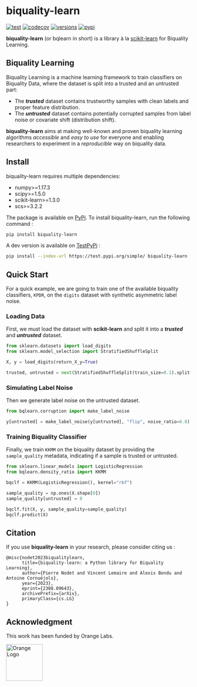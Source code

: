 # biquality-learn

[![test](https://github.com/biquality-learn/biquality-learn/actions/workflows/test.yml/badge.svg)](https://github.com/biquality-learn/biquality-learn/actions/workflows/test.yml)
[![codecov](https://codecov.io/gh/biquality-learn/biquality-learn/branch/main/graph/badge.svg)](https://codecov.io/gh/biquality-learn/biquality-learn)
[![versions](https://img.shields.io/badge/python-3.9%20|%203.10-blue)](https://img.shields.io/badge/python-3.9%20|%203.10-blue)
[![pypi](https://img.shields.io/pypi/v/biquality-learn?color=blue)](https://pypi.org/project/biquality-learn/)

**biquality-learn** (or bqlearn in short) is a library à la [scikit-learn](https://github.com/scikit-learn/scikit-learn) for Biquality Learning. 

## Biquality Learning

Biquality Learning is a machine learning framework to train classifiers on Biquality Data, where the dataset is split into a trusted and an untrusted part:

* The ***trusted*** dataset contains trustworthy samples with clean labels and proper feature distribution.
* The ***untrusted*** dataset contains potentially corrupted samples from label noise or covariate shift (distribution shift).

**biquality-learn** aims at making well-known and proven biquality learning algorithms *accessible* and *easy to use* for everyone and enabling researchers to experiment in a *reproducible* way on biquality data.

## Install

biquality-learn requires multiple dependencies:

- numpy>=1.17.3
- scipy>=1.5.0
- scikit-learn>=1.3.0
- scs>=3.2.2

The package is available on [PyPi](https://pypi.org). To install biquality-learn, run the following command :

```bash
pip install biquality-learn
```

A dev version is available on [TestPyPi](https://test.pypi.org) :

```bash
pip install --index-url https://test.pypi.org/simple/ biquality-learn
```

## Quick Start

For a quick example, we are going to train one of the available biquality classifiers, ``KPDR``, on the ``digits`` dataset with synthetic asymmetric label noise.

### Loading Data

First, we must load the dataset with **scikit-learn** and split it into a ***trusted*** and ***untrusted*** dataset.

```python
from sklearn.datasets import load_digits
from sklearn.model_selection import StratifiedShuffleSplit

X, y = load_digits(return_X_y=True)

trusted, untrusted = next(StratifiedShuffleSplit(train_size=0.1).split(X, y))
```

### Simulating Label Noise

Then we generate label noise on the untrusted dataset.

```python
from bqlearn.corruption import make_label_noise

y[untrusted] = make_label_noise(y[untrusted], "flip", noise_ratio=0.8)
```

### Training Biquality Classifier

Finally, we train ``KKMM`` on the biquality dataset by providing the ``sample_quality`` metadata, indicating if a sample is trusted or untrusted.

```python
from sklearn.linear_models import LogisticRegression
from bqlearn.density_ratio import KKMM

bqclf = KKMM(LogisticRegression(), kernel="rbf")

sample_quality = np.ones(X.shape[0])
sample_quality[untrusted] = 0

bqclf.fit(X, y, sample_quality=sample_quality)
bqclf.predict(X)
```

## Citation

If you use **biquality-learn** in your research, please consider citing us :

```
@misc{nodet2023biqualitylearn,
      title={biquality-learn: a Python library for Biquality Learning}, 
      author={Pierre Nodet and Vincent Lemaire and Alexis Bondu and Antoine Cornuéjols},
      year={2023},
      eprint={2308.09643},
      archivePrefix={arXiv},
      primaryClass={cs.LG}
}
```

## Acknowledgment

This work has been funded by Orange Labs.

[<img src="https://c.woopic.com/logo-orange.png" alt="Orange Logo" width="100"/>](https://orange.com)
